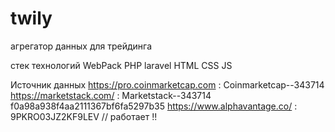 # twily
агрегатор данных для трейдинга

стек технологий
   WebPack
   PHP
      laravel
   HTML
   CSS
   JS

Источник данных
    https://pro.coinmarketcap.com  :  Coinmarketcap--343714 
    https://marketstack.com/  :  Marketstack--343714    f0a98a938f4aa2111367bf6fa5297b35
    https://www.alphavantage.co/  :                       9PKRO03JZ2KF9LEV    // работает !!
